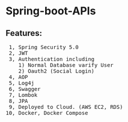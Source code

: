 # Spring-boot-APIs

## Features:
<pre>
 1, Spring Security 5.0
 2, JWT
 3, Authentication including 
    1) Normal Database varify User 
    2) Oauth2 (Social Login)
 4, AOP
 5, Log4j
 6, Swagger
 7, Lombok
 8, JPA 
 9, Deployed to Cloud. (AWS EC2, RDS)
10, Docker, Docker Compose
</pre>
